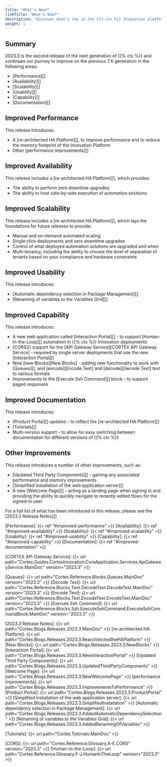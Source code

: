 ```yaml
---
title: "What's New?"
linkTitle: "What's New?"
description: "Discover what's new in the {{% ctx %}} Innovation platform."
weight: 1
---
```


## Summary

2023.3 is the second release of the next generation of {{% ctx %}} and continues our journey to improve on the previous 7.X generation in the following areas:

- [Performance][]
- [Availability][]
- [Scalability][]
- [Usability][]
- [Capability][]
- [Documentation][]

## Improved Performance

This release introduces:

- A [re-architected HA Platform][], to improve performance and to reduce the memory footprint of the Innovation Platform
- Other [performance improvements][]

## Improved Availability

This release includes a [re-architected HA Platform][], which provides:

- The ability to perform zero downtime upgrades
- The ability to host side-by-side execution of automation solutions

## Improved Scalability

This release includes a [re-architected HA Platform][], which lays the foundations for future releases to provide:

- Manual and on-demand automated scaling
- Single click deployments and zero downtime upgrades
- Control of what deployed automation solutions are upgraded and when
- Multi-tenancy, including the ability to choose the level of separation of tenants based on your compliance and hardware constraints

## Improved Usability

This release introduces:

- [Automatic dependency selection in Package Management][]
- [Renaming of variables to the Variables Grid][]

## Improved Capability

This release introduces:

- A new web application called [Interaction Portal][] - to support [Human-in-the-Loop][] automation in {{% ctx %}} Innovation deployments
- [CORS][] support for the [API Gateway Service][CORTEX API Gateway Service] - required by single server deployments that use the new [Interaction Portal][]
- Nine [new Blocks][New Blocks] - adding new functionality to work with [Queues][], and [encode][Encode Text] and [decode][Decode Text] text to various formats
- Improvements to the [Execute Ssh Command][] block - to support paged responses

## Improved Documentation

This release introduces:

- [Product Portal][] updates - to reflect the [re-architected HA Platform][]
- [Tutorials][]
- Multi-version support - to allow for easy switching between documentation for different versions of {{% ctx %}}

## Other Improvements

This release introduces a number of other improvements, such as:

- [Updated Third Party Components][] - gaining any associated performance and memory improvements
- [Simplified installation of the web application server][]
- A new [Welcome Page][] - acting as a landing page when signing in and providing the ability to quickly navigate to recently edited flows for the signed-in user

For a full list of what has been introduced in this release, please see the [2023.3 Release Notes][]

[Performance]: {{< ref "#improved-performance" >}}
[Availability]: {{< ref "#improved-availability" >}}
[Scalability]: {{< ref "#improved-scalability" >}}
[Usability]: {{< ref "#improved-usability" >}}
[Capability]: {{< ref "#improved-capability" >}}
[Documentation]: {{< ref "#improved-documentation" >}}

[CORTEX API Gateway Service]: {{< url path="Cortex.Guides.CortexInnovation.CoreApplication.Services.ApiGatewayService.MainDoc" version="2023.3" >}}

[Queues]: {{< url path="Cortex.Reference.Blocks.Queues.MainDoc" version="2023.3" >}}
[Decode Text]: {{< url path="Cortex.Reference.Blocks.Text.DecodeText.DecodeText.MainDoc" version="2023.3" >}}
[Encode Text]: {{< url path="Cortex.Reference.Blocks.Text.EncodeText.EncodeText.MainDoc" version="2023.3" >}}
[Execute Ssh Command]: {{< url path="Cortex.Reference.Blocks.Ssh.ExecuteSshCommand.ExecuteSshCommandBlock.MainDoc" version="2023.3" >}}

[2023.3 Release Notes]: {{< url path="Cortex.Blogs.Releases.2023.3.MainDoc" >}}
[re-architected HA Platform]: {{< url path="Cortex.Blogs.Releases.2023.3.RearchitectedtheHAPlatform" >}}
[New Blocks]: {{< url path="Cortex.Blogs.Releases.2023.3.NewBlocks" >}}
[Interaction Portal]: {{< url path="Cortex.Blogs.Releases.2023.3.NewInteractionPortal" >}}
[Updated Third Party Components]: {{< url path="Cortex.Blogs.Releases.2023.3.UpdatedThirdPartyComponents" >}}
[Welcome Page]: {{< url path="Cortex.Blogs.Releases.2023.3.NewWelcomePage" >}}
[performance improvements]: {{< url path="Cortex.Blogs.Releases.2023.3.ImprovementsToPerformance" >}}
[Product Portal]: {{< url path="Cortex.Blogs.Releases.2023.3.ProductPortal" >}}
[Simplified installation of the web application server]: {{< url path="Cortex.Blogs.Releases.2023.3.SimplifiedInstallation" >}}
[Automatic dependency selection in Package Management]: {{< url path="Cortex.Blogs.Releases.2023.3.AddedAutomaticDependencySelection" >}}
[Renaming of variables to the Variables Grid]: {{< url path="Cortex.Blogs.Releases.2023.3.AddedRenamingOfVariables" >}}

[Tutorials]: {{< url path="Cortex.Tutorials.MainDoc" >}}

[CORS]: {{< url path="Cortex.Reference.Glossary.A-E.CORS" version="2023.3" >}}
[Human-in-the-Loop]: {{< url path="Cortex.Reference.Glossary.F-J.HumanInTheLoop" version="2023.3" >}}

